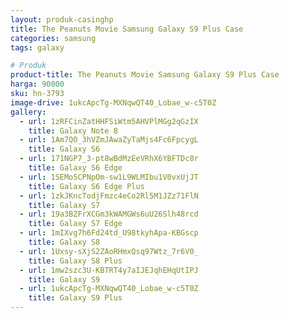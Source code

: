 ```yaml
---
layout: produk-casinghp
title: The Peanuts Movie Samsung Galaxy S9 Plus Case
categories: samsung
tags: galaxy

# Produk
product-title: The Peanuts Movie Samsung Galaxy S9 Plus Case
harga: 90000
sku: hn-3793
image-drive: 1ukcApcTg-MXNqwQT40_Lobae_w-c5T0Z
gallery:
  - url: 1zRFCinZatHHFSiWtm5AHVPlMGg2qGzIX
    title: Galaxy Note 8
  - url: 1Am7QO_3hVZmJAwaZyTaMjs4Fc6FpcygL
    title: Galaxy S6
  - url: 171NGP7_3-pt8wBdMzEeVRhX6YBFTDc8r
    title: Galaxy S6 Edge
  - url: 1SEMo5CPNpOm-sw1L9WLMIbu1V0vxUjJT
    title: Galaxy S6 Edge Plus
  - url: 1zkJKncTodjFmzc4eCo2Rl5M1JZz71FlN
    title: Galaxy S7
  - url: 19a3BZFrXCGm3kWAMGWs6uU26Slh48rcd
    title: Galaxy S7 Edge
  - url: 1mIXvg7h6Fd24td_U98tkyhApa-KBGscp
    title: Galaxy S8
  - url: 1Uxsy-sXjS2ZAoRHmxQsq97Wtz_7r6V0_
    title: Galaxy S8 Plus
  - url: 1mw2szc3U-KBTRT4y7aIJEJqhEHqUtIPJ
    title: Galaxy S9
  - url: 1ukcApcTg-MXNqwQT40_Lobae_w-c5T0Z
    title: Galaxy S9 Plus
---
```

